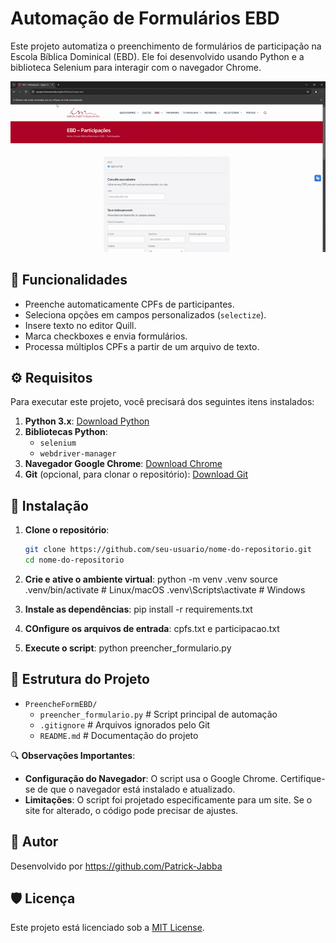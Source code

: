# Automação de Formulários EBD

Este projeto automatiza o preenchimento de formulários de participação na Escola Bíblica Dominical (EBD). Ele foi desenvolvido usando Python e a biblioteca Selenium para interagir com o navegador Chrome.

![Demonstração](https://github.com/Patrick-Jabba/PreencheFormEBD/blob/main/demo.gif)

## 🌟 Funcionalidades

- Preenche automaticamente CPFs de participantes.
- Seleciona opções em campos personalizados (`selectize`).
- Insere texto no editor Quill.
- Marca checkboxes e envia formulários.
- Processa múltiplos CPFs a partir de um arquivo de texto.

## ⚙️ Requisitos

Para executar este projeto, você precisará dos seguintes itens instalados:

1. **Python 3.x**: [Download Python](https://www.python.org/downloads/)
2. **Bibliotecas Python**:
   - `selenium`
   - `webdriver-manager`
3. **Navegador Google Chrome**: [Download Chrome](https://www.google.com/chrome/)
4. **Git** (opcional, para clonar o repositório): [Download Git](https://git-scm.com/)

## 🚀 Instalação

1. **Clone o repositório**:
   ```bash
   git clone https://github.com/seu-usuario/nome-do-repositorio.git
   cd nome-do-repositorio

2. **Crie e ative o ambiente virtual**:
   python -m venv .venv
   source .venv/bin/activate  # Linux/macOS
   .venv\Scripts\activate     # Windows

3. **Instale as dependências**:
   pip install -r requirements.txt

4. **COnfigure os arquivos de entrada**:
   cpfs.txt e participacao.txt

5. **Execute o script**:
   python preencher_formulario.py

## 📂 Estrutura do Projeto

- `PreencheFormEBD/`
    - `preencher_formulario.py` # Script principal de automação
    - `.gitignore`             # Arquivos ignorados pelo Git
    - `README.md`              # Documentação do projeto

🔍 **Observações Importantes**:
- **Configuração do Navegador**: O script usa o Google Chrome. Certifique-se de que o navegador está instalado e atualizado.
- **Limitações**: O script foi projetado especificamente para um site. Se o site for alterado, o código pode precisar de ajustes.

## 👤 Autor

Desenvolvido por https://github.com/Patrick-Jabba

## 🛡️ Licença

Este projeto está licenciado sob a [MIT License](LICENSE).




